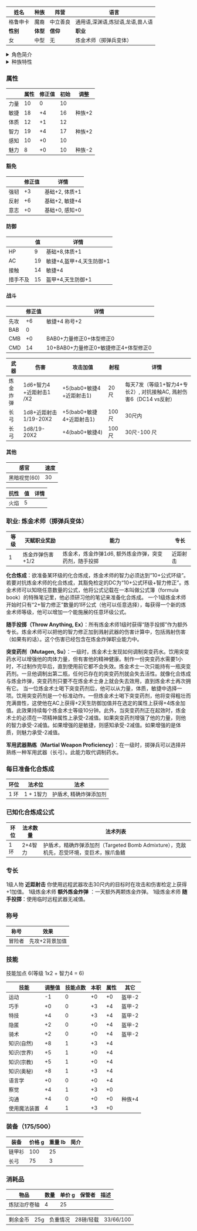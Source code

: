 | 姓名            | 种族     | 阵营     | 语言   |
| --------------- | -------- | -------- | ------ |
| 格鲁申卡 | 魔裔    | 中立善良 | 通用语,深渊语,炼狱语,龙语,兽人语 |
| **性别**        | **体型** | **信仰** |**职业** |
| 女              | 中型     | 无 |炼金术师（掷弹兵变体）|

<details>
<summary>角色简介</summary>

![avatar](../../../res/avatar/格鲁申卡.webp)

格鲁申卡年轻的时候，她的父母突然失踪了，为了找到他们，她不得不把自己卖给了一个邪恶的魔法师，成为了他的实验工具。通过这段艰难的时期，艾露娜开启了自己的炼金术之路，逐渐成为了一名强大的炼金术师。</br>
尽管她非常强大，但她的内心深处充满了矛盾与不安，她怀疑父母的失踪与自己曾经错误地使用炼金术有关，从那以后，她一直无法原谅自己的过失。她的追求已经成为了她对自我惩罚的方式，同时保护别人的安全也成为了她的最高优先事项。</br>
格鲁申卡的目标是继续研究炼金术，掌握更多的魔法，最终找到她失踪的父母并恢复他们的记忆，同时追查出那个利用她的邪恶魔法师的真实身份和目的。她现在正在寻找一支勇敢的队伍，与她一起探索地下城并完成她的目标。</br>

</details>

<details>
<summary>种族特性</summary>

**类法术能力（Spell-Like Ability）**：每天一次，魔裔能以类法术能力使用‘黑暗术’，施法者等级等于魔裔的职业等级。

**妄语谗言（Beguiling Liar）**：许多魔裔发现世间最好的处事方法就是说别人想听的话。这些魔裔擅长欺骗敌人，并把谎言说得和真的一样，这使得他们在唬骗检定上获得+4种族加值。该种族特性取代技能奖励。

**卷尾（Prehensile Tail）**：很多魔裔都生有尾巴，而只有部分魔裔的尾巴比较长。这些灵活的尾巴可以用来抓取物品。虽然他们不能用尾巴持握武器，不过他们能以一个迅捷动作用其拾取轻小物品。该种族特性取代炼狱魔力。

**鳞片皮肤（Scaled Skin）**：某些魔裔的皮肤给予他们能量抗力，同时也坚硬如甲。选择以下能量类型之一：寒冷，闪电或火焰。拥有该特性的魔裔获得5点该种类型的能量抗力，并且还获得1点天生防御。该特性取代炼狱抗力。

</details>

### 属性

|      | 属性 | 修正值 | 初始 | 调整   |
| ---- | ---- | ------ | ---- | ------ |
| 力量 | 10   | 0      | 10   |
| 敏捷 | 18   | +4     | 16   | 种族+2 |
| 体质 | 12   | +1     | 12   |
| 智力 | 19   | +4      | 17   | 种族+2 |
| 感知 | 10   | +0     | 10   | 
| 魅力 | 8   | +0     | 10   | 种族-2 |

#### 豁免

|      | 修正值 | 详情           |
| ---- | ------ | -------------- |
| 强韧 | +3     | 基础+2, 体质+1         |
| 反射 | +6     | 基础+2, 敏捷+4         |
| 意志 | +0     | 基础+0, 感知+0 |

#### 防御
|          | 值  | 详情                 |
| -------- | --- | -------------------- |
| HP       | 9  | 基础+8,体质+1 |
| AC       | 19  | 敏捷+4,盔甲+4,天生防御+1        |
| 接触     | 14  | 敏捷+4               |
| 措手不及 | 15 | 盔甲+4,天生防御+1               |

#### 战斗

|      | 修正值 | 详情                 |
| ---- | ------ | -------------------- |
| 先攻 | +6     | 敏捷+4 称号+2      |
| BAB  | 0      |                      |
| CMB  | +0      |  BAB0+力量修正0+体型修正0                    |
| CMD  | 14     | 10+BAB0+力量修正0+敏捷修正4+体型修正0               |

| 武器 | 伤害              | 攻击加值 | 射程 | 详情   |
| ---- | ----------------- | -------- | ------ |------ |
| 炼金炸弹 | 1d6+智力4 +近距射击1 /X2   | +5(bab0+敏捷4 +近距射击1) | 20 尺 | 每天7发（等级1+智力4+专长2）, 对抗接触AC, 溅射伤害6（DC14 vs反射） |
| 长弓 | 1d8+近距射击1/19-20X2     | +5(bab0+敏捷4+近距射击1) | 100 尺 | 30尺内  |
| 长弓 | 1d8/19-20X2     | +4(bab0+敏捷4) | 100 尺 | 30尺-100 尺  |

#### 其他

| 感官         | 速度 |
| ------------ | ---- |
| 黑暗视觉(60) | 30   |

| 抗性 | 值  | 详情 |
| ---- | --- | ---- |
| 火焰 | 5   |      |


### 职业: 炼金术师（掷弹兵变体）

| 等级 | 天赋职业奖励 | 能力                                        | 专长                          |
| ---- | --- | ------------------------------------------- | ----------------------------- |
| 1    | 炼金炸弹伤害+1/2  | 炼金术，炼金炸弹1d6, 额外炼金炸弹，突变药剂，随手投掷 | 近距射击 |

**化合炼成**：欲准备某环级的化合炼成，炼金术师的智力必须达到“10+公式环级”。
若要对抗炼金术师的化合炼成，其豁免检定的DC为“10+公式环级+智力修正”。炼金术师可以知晓任意数量的公式，他将公式记载在一本叫做公式簿（formula book）的特殊笔记里，他必须研习他的笔记来准备化合炼成。
一个1级炼金术师开始时只有“2+智力修正”数量的1环公式（他可以任意选择），每获得一个新的炼金术师等级，他可以增加一个能施展的任意环级公式。

**随手投掷（Throw Anything, Ex）**：所有炼金术师1级时获得“随手投掷”作为额外专长。炼金术师可以把他的智力修正加到溅射武器的伤害计算中，包括溅射伤害（如果有的话）。这个伤害已经包含在炼金炸弹职业能力中。

**突变药剂（Mutagen, Su）**：一级时，炼金术士发现如何调制突变药水。饮用突变药水可以增强他的肉体力量，但有害他的精神健康。制作一份突变药水需要1小时，不过制作完毕后，直到使用前它都不会失效。炼金术士一次只能持有一瓶突变药剂。一旦他调制出第二瓶，任何已存在的突变药剂就会失去活性。就像化合炼成与炼金炸弹，突变药剂只要不在炼金术士身上就会失去效用，直到炼金术士再次拥有它。
当一位炼金术士喝下突变药剂后，他可以从力量，体质，敏捷中选择一项。饮用突变药剂是一个标准动作。一但炼金术士喝下突变药剂，他将变得粗壮而充满兽性，这使他在AC上获得+2天生防御加值并在选定的属性上获得+4炼金加值。此效果持续每个炼金术士等级10分钟。此外，当突变药剂正在起效时，炼金术士的必须在一项精神属性上承受-2减值。如果突变药剂增强了他的力量，则他的智力承受-2减值。如果增强的是敏捷，则感知承受-2减值。如果增强的是体质，则魅力承受-2减值。

**军用武器熟练（Martial Weapon Proficiency）**：在一级时，掷弹兵可以选择并熟练一种军用武器（长弓）。此能力取代调制药水。

### 每日准备化合炼成

| 环位 | 法术位 | 法术                     |
| ---- | ------------ | ------------------------ |
| 1 环 | 1 + 1智力 | 护盾术, 精确炸弹添加剂 |

### 已知化合炼成公式

| 环位 | 法术数量 | 法术列表 |
| ---- | ------------ | ------------------------ |
| 1 环 | 2+4智力 |护盾术，精确炸弹添加剂（Targeted Bomb Admixture），克敌机先，忍受环境，变巨术，猴爪鱼鳍 |


### 专长

1级人物 **近距射击** 你使用远程武器攻击30尺内的目标时在攻击和伤害检定上获得+1加值。
1级炼金术师 **额外炼金炸弹** ：一天额外两颗炼金炸弹。
1级炼金术师 **随手投掷**：使用临时远程武器无减值。

### 称号

| 称号     | 效果   |
| -------- | ------ |
| 冒险者 | 先攻+2背景加值 |


### 技能

技能加点 6(等级 1x2 + 智力4 = 6)

| 技能       | 调整值 | 技能点数 | 本职 | 属性 | 其它     |
| ---------- | ------ | -------- | ---- | ---- | -------- |
| 运动         | -1     | 0        | +0   | +0 | 盔甲-2         |
| 巧手         | +0     | 0        | +3   | +4   | 盔甲-2         |
| 特技         | +4     | 0        | +3   | +4   |  盔甲-2         |
| 隐匿         | +2     | 0        | +0   | +4   | 盔甲-2         |
| 骑术         | +2     | 0        | +0   | +4   | 盔甲-2         |
| 知识(自然) | +8     | 1        | +3   | +4   |
| 知识(世界) | +5     | 1        | +0   | +4   |
| 知识(宗教) | +5     | 1        | +0   | +4   |
| 知识(奥秘) | +8     | 1        | +3   | +4   |
| 语言学      | +0     | 0        | +0   | +4   |
| 察觉         | +4     | 1        | +3   | +0   | 
| 沟通         | +4     | 0        | +0   | +0   |  种族+4
| 使用魔法装置 | 4     | 1        | +3   | +0 |


### 装备（175/500）
| 装备         | 价格 g | 重量 lb | 简介 |
| ------------ | ------ | ------- | ---- |
| 链甲衫 | 100    | 25      |
| 长弓 | 75    | 3       |

### 消耗品
| 物品           | 数量 | 单价 g | 保管者 | 描述 |
| -------------- | ---- | ---- | ---- | ---- |
| 炼狱治疗卷轴   | 4    | 25    | 


<table>
    <tr>
	<td>剩余金币</td>
        <td>25g</td>
	<td>负重情况</td>
        <td>28磅/轻载</td>
	<td>33/66/100</td>
    </tr>
</table>
